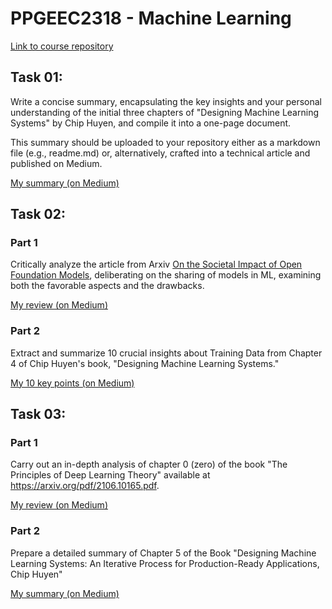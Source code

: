 # PPGEEC2318 - Machine Learning 
[Link to course repository](https://github.com/ivanovitchm/PPGEEC2318)

## Task 01:
Write a concise summary, encapsulating the key insights and your personal understanding of the initial three chapters of "Designing Machine Learning Systems" by Chip Huyen, and compile it into a one-page document.

This summary should be uploaded to your repository either as a markdown file (e.g., readme.md) or, alternatively, crafted into a technical article and published on Medium.

[My summary (on Medium)](https://jv-venceslau-c.medium.com/designing-machine-learning-systems-a-brief-summary-of-chapters-1-3-082086a18e41)

## Task 02:
### Part 1
Critically analyze the article from Arxiv [On the Societal Impact of Open Foundation Models](https://arxiv.org/pdf/2403.07918.pdf), deliberating on the sharing of models in ML, examining both the favorable aspects and the drawbacks.

[My review (on Medium)](https://jv-venceslau-c.medium.com/on-the-societal-impact-of-open-foundation-models-my-personal-review-0f5a7cd478c2)

### Part 2
Extract and summarize 10 crucial insights about Training Data from Chapter 4 of Chip Huyen's book, "Designing Machine Learning Systems."

[My 10 key points (on Medium)](https://jv-venceslau-c.medium.com/10-key-points-of-chapter-4-of-chip-huyens-book-designing-machine-learning-systems-ea4086d8bc7f)

## Task 03:
### Part 1
Carry out an in-depth analysis of chapter 0 (zero) of the book "The Principles of Deep Learning Theory" available at https://arxiv.org/pdf/2106.10165.pdf.

[My review (on Medium)](https://jv-venceslau-c.medium.com/analysis-of-chapter-0-of-the-book-the-principles-of-deep-learning-theory-7989fcfc66f2)

### Part 2
Prepare a detailed summary of Chapter 5 of the Book "Designing Machine Learning Systems: An Iterative Process for Production-Ready Applications, Chip Huyen"

[My summary (on Medium)](https://jv-venceslau-c.medium.com/feature-engineering-fundamentals-and-best-practices-983dac2f50fe)
